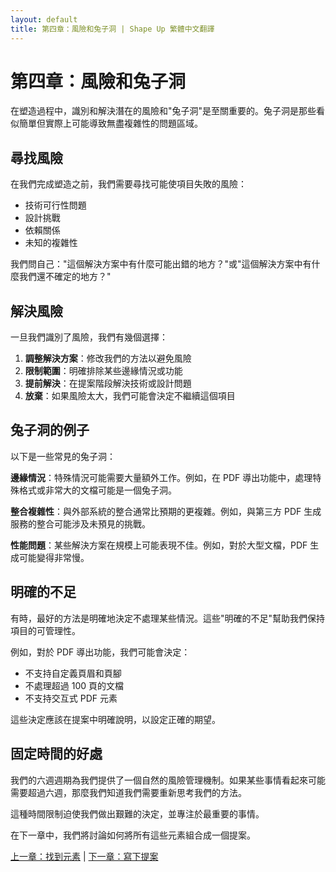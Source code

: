 ```yaml
---
layout: default
title: 第四章：風險和兔子洞 | Shape Up 繁體中文翻譯
---
```


# 第四章：風險和兔子洞

在塑造過程中，識別和解決潛在的風險和"兔子洞"是至關重要的。兔子洞是那些看似簡單但實際上可能導致無盡複雜性的問題區域。

## 尋找風險

在我們完成塑造之前，我們需要尋找可能使項目失敗的風險：
- 技術可行性問題
- 設計挑戰
- 依賴關係
- 未知的複雜性

我們問自己："這個解決方案中有什麼可能出錯的地方？"或"這個解決方案中有什麼我們還不確定的地方？"

## 解決風險

一旦我們識別了風險，我們有幾個選擇：
1. **調整解決方案**：修改我們的方法以避免風險
2. **限制範圍**：明確排除某些邊緣情況或功能
3. **提前解決**：在提案階段解決技術或設計問題
4. **放棄**：如果風險太大，我們可能會決定不繼續這個項目

## 兔子洞的例子

以下是一些常見的兔子洞：

**邊緣情況**：特殊情況可能需要大量額外工作。例如，在 PDF 導出功能中，處理特殊格式或非常大的文檔可能是一個兔子洞。

**整合複雜性**：與外部系統的整合通常比預期的更複雜。例如，與第三方 PDF 生成服務的整合可能涉及未預見的挑戰。

**性能問題**：某些解決方案在規模上可能表現不佳。例如，對於大型文檔，PDF 生成可能變得非常慢。

## 明確的不足

有時，最好的方法是明確地決定不處理某些情況。這些"明確的不足"幫助我們保持項目的可管理性。

例如，對於 PDF 導出功能，我們可能會決定：
- 不支持自定義頁眉和頁腳
- 不處理超過 100 頁的文檔
- 不支持交互式 PDF 元素

這些決定應該在提案中明確說明，以設定正確的期望。

## 固定時間的好處

我們的六週週期為我們提供了一個自然的風險管理機制。如果某些事情看起來可能需要超過六週，那麼我們知道我們需要重新思考我們的方法。

這種時間限制迫使我們做出艱難的決定，並專注於最重要的事情。

在下一章中，我們將討論如何將所有這些元素組合成一個提案。

[上一章：找到元素](./01-3-finding-the-elements.html) | [下一章：寫下提案](./01-5-writing-the-pitch.html) 